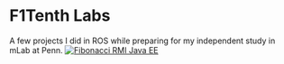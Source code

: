 # F1Tenth Labs

A few projects I did in ROS while preparing for my independent study in mLab at Penn.
[![Fibonacci RMI Java EE](http://img.youtube.com/vi/076yI9KV0Us/0.jpg)](https://www.youtube.com/watch?v=076yI9KV0Us "RMI Fibonacci Java")
